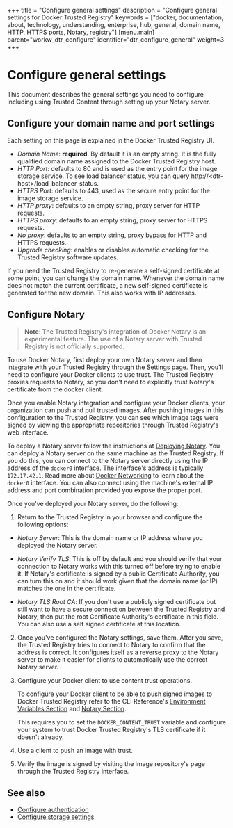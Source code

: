 +++
title = "Configure general settings"
description = "Configure general settings for Docker Trusted Registry"
keywords = ["docker, documentation, about, technology, understanding, enterprise, hub, general, domain name, HTTP, HTTPS ports, Notary, registry"]
[menu.main]
parent="workw_dtr_configure"
identifier="dtr_configure_general"
weight=3
+++

# Configure general settings

This document describes the general settings you need to configure including using Trusted Content through setting up your Notary server.

## Configure your domain name and port settings

Each setting on this page is explained in the Docker Trusted Registry UI.

* *Domain Name*: **required**. By default it is an empty string. It is the fully qualified domain name assigned to the Docker Trusted Registry host.
* *HTTP Port*: defaults to 80 and is used as the entry point for the image storage service. To see load balancer status, you can query
http://&lt;dtr-host&gt;/load_balancer_status.
* *HTTPS Port*: defaults to 443, used as the secure entry point for the image storage service.
* *HTTP proxy*: defaults to an empty string, proxy server for HTTP requests.
* *HTTPS proxy*: defaults to an empty string, proxy server for HTTPS requests.
* *No proxy*: defaults to an empty string, proxy bypass for HTTP and HTTPS requests.
* *Upgrade checking*: enables or disables automatic checking for the Trusted Registry software updates.

If you need the Trusted Registry to re-generate a self-signed certificate at
some point, you can change the domain name. Whenever the domain name does not
match the current certificate, a new self-signed certificate is generated
for the new domain. This also works with IP addresses.


## Configure Notary

> **Note**: The Trusted Registry's integration of Docker Notary is an experimental feature. The use of a Notary server with Trusted Registry is not officially supported.

To use Docker Notary, first deploy your own Notary server and then integrate
with your Trusted Registry through the Settings page. Then, you'll need to
configure your Docker clients to use trust. The Trusted Registry proxies
requests to Notary, so you don't need to explicitly trust Notary's certificate
from the docker client.

Once you enable Notary integration and configure your Docker clients, your
organization can push and pull trusted images. After pushing images in this
configuration to the Trusted Registry, you can see which image tags were signed
by viewing the appropriate repositories through Trusted Registry's web
interface.

To deploy a Notary server follow the instructions at [Deploying
Notary](/engine/security/trust/deploying_notary.md). You can deploy a Notary
server on the same machine as the Trusted Registry. If you do this, you can
connect to the Notary server directly using the IP address of the `docker0`
interface. The interface's address is typically `172.17.42.1`. Read more about
[Docker Networking](/engine/userguide/networking/index.md) to learn about the
`docker0` interface. You can also connect using the machine's external IP
address and port combination provided you expose the proper port.  

Once you've deployed your Notary server, do the following:

1. Return to the Trusted Registry in your browser and configure the following
options:

  * *Notary Server*: This is the domain name or IP address where you deployed the Notary server.   

  * *Notary Verify TLS*: This is off by default and you should verify that your connection to Notary works with this turned off before trying to enable it. If Notary's certificate is signed by a public Certificate Authority, you can turn this on and it should work given that the domain name (or IP) matches the one in the certificate.

  * *Notary TLS Root CA*: If you don't use a publicly signed certificate but still want to have a secure connection between
  the Trusted Registry and Notary, then put the root Certificate Authority's certificate in this field. You can also use a self signed certificate at this location.

2. Once you've configured the Notary settings, save them. After you save, the
Trusted Registry tries to connect to Notary to confirm that the address is
correct. It configures itself as a reverse proxy to the Notary server to make it
easier for clients to automatically use the correct Notary server.

3. Configure your Docker client to use content trust operations.

    To configure your Docker client to be able to push signed images to Docker
    Trusted Registry refer to the CLI Reference's [Environment Variables
    Section](/engine/reference/commandline/cli.md#environment-variables) and
    [Notary Section](/engine/reference/commandline/cli.md#notary).

    This requires you to set the `DOCKER_CONTENT_TRUST` variable and configure
    your system to trust Docker Trusted Registry's TLS certificate if it doesn't
    already.

4. Use a client to push an image with trust.

5. Verify the image is signed by visiting the image repository's page through
the Trusted Registry interface.


## See also

* [Configure authentication](config-auth.md)
* [Configure storage settings](config-storage.md)
